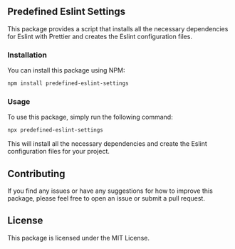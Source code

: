 ## Predefined Eslint Settings

This package provides a script that installs all the necessary dependencies for Eslint with Prettier and creates the Eslint configuration files.

### Installation

You can install this package using NPM:

```sh
npm install predefined-eslint-settings
```

### Usage

To use this package, simply run the following command:

```sh
npx predefined-eslint-settings
```

This will install all the necessary dependencies and create the Eslint configuration files for your project.

## Contributing

If you find any issues or have any suggestions for how to improve this package, please feel free to open an issue or submit a pull request.

## License

This package is licensed under the MIT License.
